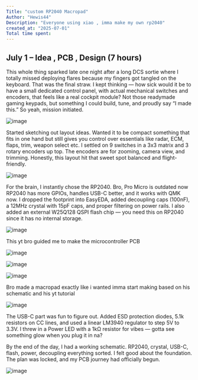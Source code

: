 ```yaml
---
Title: "custom RP2040 Macropad"
Author: "Hewis44"
Description: "Everyone using xiao , imma make my own rp2040"
created_at: "2025-07-01"
Total time spent: 
---
```





## July 1 – Idea , PCB , Design (7 hours)

This whole thing sparked late one night after a long DCS sortie where I totally missed deploying flares because my fingers got tangled on the keyboard. That was the final straw. I kept thinking — how sick would it be to have a small dedicated control panel, with actual mechanical switches and encoders, that feels like a real cockpit module? Not those readymade gaming keypads, but something I could build, tune, and proudly say “I made this.” So yeah, mission initiated.



![image](https://github.com/user-attachments/assets/856a1228-17d5-416b-bc5b-002234eff6d0)


Started sketching out layout ideas. Wanted it to be compact  something that fits in one hand but still gives you control over essentials like radar, ECM, flaps, trim, weapon select etc. I settled on 9 switches in a 3x3 matrix and 3 rotary encoders up top. The encoders are for zooming, camera view, and trimming. Honestly, this layout hit that sweet spot  balanced and flight-friendly.




![image](https://github.com/user-attachments/assets/a6b5eb6f-a398-4489-aa75-3fdbf9f6fb37)







For the brain, I instantly chose the RP2040. Bro, Pro Micro is outdated now RP2040 has more GPIOs, handles USB-C better, and it works with QMK now. I dropped the footprint into EasyEDA, added decoupling caps (100nF), a 12MHz crystal with 15pF caps, and proper filtering on power rails. I also added an external W25Q128 QSPI flash chip — you need this on RP2040 since it has no internal storage.



![image](https://github.com/user-attachments/assets/784d6ae8-07e9-420e-962c-b483fed9fb97)



This yt bro guided me to make the microcontroller PCB



![image](https://github.com/user-attachments/assets/5c0b3f5e-7fc2-4036-ba82-e31ff79c0a03)





![image](https://github.com/user-attachments/assets/794cde7f-f96a-441d-9021-e07d1c7a65c0)





![image](https://github.com/user-attachments/assets/ce2c0b6d-180e-4502-a85c-2b9154a89219)


Bro made a macropad exactly like i wanted imma start making based on his schematic and his yt tutorial


![image](https://github.com/user-attachments/assets/97cf4fd8-924f-4901-ad09-546e8028b539)






The USB-C part was fun to figure out. Added ESD protection diodes, 5.1k resistors on CC lines, and used a linear LM3940 regulator to step 5V to 3.3V. I threw in a Power LED with a 1kΩ resistor for vibes — gotta see something glow when you plug it in na?

By the end of the day, I had a working schematic. RP2040, crystal, USB-C, flash, power, decoupling  everything sorted. I felt good about the foundation. The plan was locked, and my PCB journey had officially begun.































































































































![image](https://github.com/user-attachments/assets/2b05f3b4-bd71-48d9-9796-1fa74e75dc8e)


